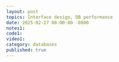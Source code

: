 ```yaml
---
layout: post
topics: Interface design, DB performance
date: 2025-02-27 08:00:00 -0800
notes1: 
code1: 
video1: 
category: databases
published: true
---
```

